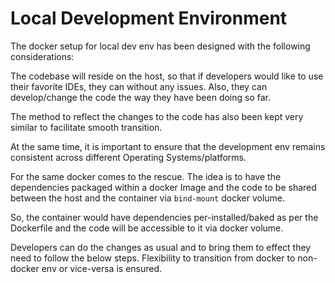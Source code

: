 
# Local Development Environment

The docker setup for local dev env has been designed with the following considerations:

The codebase will reside on the host, so that if developers would like to use their favorite IDEs, they can without any issues. Also, they can develop/change the code the way they have been doing so far.

The method to reflect the changes to the code has also been kept very similar to facilitate smooth transition.

At the same time, it is important to ensure that the development env remains consistent across different Operating Systems/platforms.

For the same docker comes to the rescue. The idea is to have the dependencies packaged within a docker Image and the code to be shared between the host and the container via ```bind-mount``` docker volume.

So, the container would have dependencies per-installed/baked as per the Dockerfile and the code will be accessible to it via docker volume.

Developers can do the changes as usual and to bring them to effect they need to follow the below steps. Flexibility to transition from docker to non-docker env or vice-versa is ensured.

